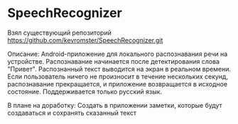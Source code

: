 # SpeechRecognizer
Взял существующий репозиторий https://github.com/kevromster/SpeechRecognizer.git

Описание:
Android-приложение для локального распознавания речи на устройстве.
Распознавание начинается после детектирования слова "Привет". Распознанный текст выводится на экран в реальном времени.
Если пользователь ничего не произносит в течение нескольких секунд, распознавание прекращается, и приложение возвращается в исходное состояние.
Поддерживается только русский язык.


В плане на доработку:
Создать в приложении заметки, которые будут создаваться и сохранять сказанный текст
